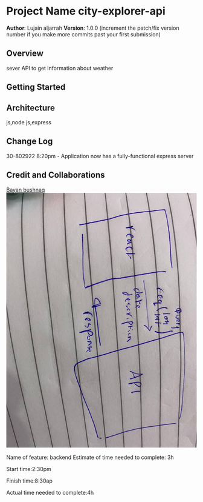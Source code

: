 
# Project Name city-explorer-api

**Author**: Lujain aljarrah
**Version**: 1.0.0 (increment the patch/fix version number if you make more commits past your first submission)

## Overview
<!-- Provide a high level overview of what this application is and why you are building it, beyond the fact that it's an assignment for this class. (i.e. What's your problem domain?) -->
sever API to get information about weather

## Getting Started
<!-- What are the steps that a user must take in order to build this app on their own machine and get it running? -->

## Architecture
<!-- Provide a detailed description of the application design. What technologies (languages, libraries, etc) you're using, and any other relevant design information. -->
js,node js,express

## Change Log
<!-- Use this area to document the iterative changes made to your application as each feature is successfully implemented. Use time stamps. Here's an example:

01-01-2001 4:59pm - Application now has a fully-functional express server, with a GET route for the location resource. -->

30-802922 8:20pm - Application now has a fully-functional express server

## Credit and Collaborations
[Bayan bushnaq](https://github.com/BayanBushnaq)
![API](./image/api.jpg)

Name of feature: backend
Estimate of time needed to complete: 3h

Start time:2:30pm

Finish time:8:30ap

Actual time needed to complete:4h